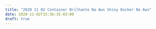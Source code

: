 ```yaml
---
title: "2020 11 02 Container Brilhante Na Aws Shiny Docker Na Aws"
date: 2020-11-02T15:36:15-03:00
draft: true
---
```


